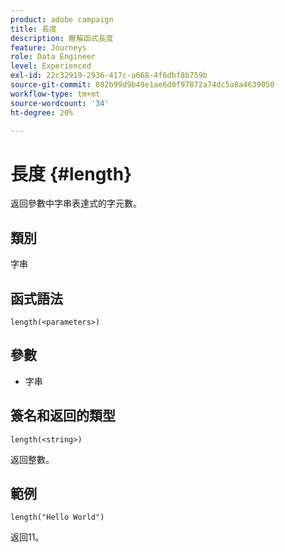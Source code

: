 ```yaml
---
product: adobe campaign
title: 長度
description: 瞭解函式長度
feature: Journeys
role: Data Engineer
level: Experienced
exl-id: 22c32919-2936-417c-a668-4f6dbf8b759b
source-git-commit: 882b99d9b49e1ae6d0f97872a74dc5a8a4639050
workflow-type: tm+mt
source-wordcount: '34'
ht-degree: 20%

---
```


# 長度 {#length}

返回參數中字串表達式的字元數。

## 類別

字串

## 函式語法

`length(<parameters>)`

## 參數

* 字串

## 簽名和返回的類型

`length(<string>)`

返回整數。

## 範例

`length("Hello World")`

返回11。
